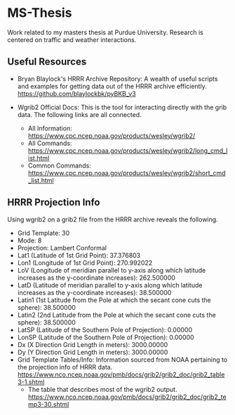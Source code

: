# MS-Thesis
Work related to my masters thesis at Purdue University. Research is centered on traffic and weather interactions.

## Useful Resources
- Bryan Blaylock's HRRR Archive Repository: A wealth of useful scripts and examples for getting data out of the HRRR archive efficiently. https://github.com/blaylockbk/pyBKB_v3

- Wgrib2 Official Docs: This is the tool for interacting directly with the grib data. The following links are all connected.
  - All Information: https://www.cpc.ncep.noaa.gov/products/wesley/wgrib2/
  - All Commands: https://www.cpc.ncep.noaa.gov/products/wesley/wgrib2/long_cmd_list.html
  - Common Commands: https://www.cpc.ncep.noaa.gov/products/wesley/wgrib2/short_cmd_list.html

## HRRR Projection Info
Using wgrib2 on a grib2 file from the HRRR archive reveals the following.
- Grid Template: 30
- Mode: 8 
- Projection: Lambert Conformal
- Lat1 (Latitude of 1st Grid Point): 37.376803
- Lon1 (Longitude of 1st Grid Point): 270.992022
- LoV (Longitude of meridian parallel to y-axis along which latitude increases as the y-coordinate increases): 262.500000
- LatD (Latitude of meridian parallel to y-axis along which latitude increases as the y-coordinate increases): 38.500000
- Latin1 (1st Latitude from the Pole at which the secant cone cuts the sphere): 38.500000
- Latin2 (2nd Latitude from the Pole at which the secant cone cuts the sphere): 38.500000
- LatSP (Latitude of the Southern Pole of Projection): 0.00000
- LonSP (Latitude of the Southern Pole of Projection): 0.00000
- Dx (X Direction Grid Length in meters): 3000.00000
- Dy (Y Direction Grid Length in meters): 3000.00000
- Grid Template Tables/Info: Information sourced from NOAA pertaining to the projection info of HRRR data. https://www.nco.ncep.noaa.gov/pmb/docs/grib2/grib2_doc/grib2_table3-1.shtml
  - The table that describes most of the wgrib2 output. https://www.nco.ncep.noaa.gov/pmb/docs/grib2/grib2_doc/grib2_temp3-30.shtml
